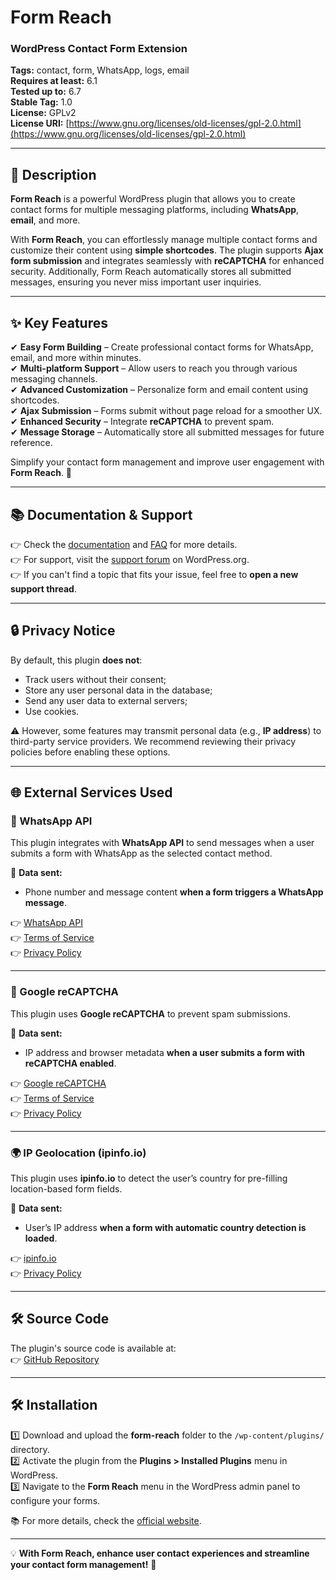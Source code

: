 # Form Reach

### WordPress Contact Form Extension

**Tags:** contact, form, WhatsApp, logs, email  
**Requires at least:** 6.1  
**Tested up to:** 6.7  
**Stable Tag:** 1.0  
**License:** GPLv2  
**License URI:** [https://www.gnu.org/licenses/old-licenses/gpl-2.0.html](https://www.gnu.org/licenses/old-licenses/gpl-2.0.html)

---

## 📌 Description

**Form Reach** is a powerful WordPress plugin that allows you to create contact forms for multiple messaging platforms, including **WhatsApp**, **email**, and more.

With **Form Reach**, you can effortlessly manage multiple contact forms and customize their content using **simple shortcodes**. The plugin supports **Ajax form submission** and integrates seamlessly with **reCAPTCHA** for enhanced security. Additionally, Form Reach automatically stores all submitted messages, ensuring you never miss important user inquiries.

---

## ✨ Key Features

✔ **Easy Form Building** – Create professional contact forms for WhatsApp, email, and more within minutes.  
✔ **Multi-platform Support** – Allow users to reach you through various messaging channels.  
✔ **Advanced Customization** – Personalize form and email content using shortcodes.  
✔ **Ajax Submission** – Forms submit without page reload for a smoother UX.  
✔ **Enhanced Security** – Integrate **reCAPTCHA** to prevent spam.  
✔ **Message Storage** – Automatically store all submitted messages for future reference.

Simplify your contact form management and improve user engagement with **Form Reach**. 🚀

---

## 📚 Documentation & Support

👉 Check the [documentation](https://form-reach.com/docs/) and [FAQ](https://form-reach.com/faq/) for more details.  
👉 For support, visit the [support forum](https://wordpress.org/support/plugin/formreach/) on WordPress.org.  
👉 If you can't find a topic that fits your issue, feel free to **open a new support thread**.

---

## 🔒 Privacy Notice

By default, this plugin **does not**:

- Track users without their consent;
- Store any user personal data in the database;
- Send any user data to external servers;
- Use cookies.

⚠️ However, some features may transmit personal data (e.g., **IP address**) to third-party service providers. We recommend reviewing their privacy policies before enabling these options.

---

## 🌐 External Services Used

### 📲 WhatsApp API

This plugin integrates with **WhatsApp API** to send messages when a user submits a form with WhatsApp as the selected contact method.

📌 **Data sent:**

- Phone number and message content **when a form triggers a WhatsApp message**.

👉 [WhatsApp API](https://api.whatsapp.com)  
👉 [Terms of Service](https://www.whatsapp.com/legal/terms-of-service)  
👉 [Privacy Policy](https://www.whatsapp.com/legal/privacy-policy)

---

### 🔑 Google reCAPTCHA

This plugin uses **Google reCAPTCHA** to prevent spam submissions.

📌 **Data sent:**

- IP address and browser metadata **when a user submits a form with reCAPTCHA enabled**.

👉 [Google reCAPTCHA](https://www.google.com/recaptcha)  
👉 [Terms of Service](https://policies.google.com/terms)  
👉 [Privacy Policy](https://policies.google.com/privacy)

---

### 🌍 IP Geolocation (ipinfo.io)

This plugin uses **ipinfo.io** to detect the user’s country for pre-filling location-based form fields.

📌 **Data sent:**

- User’s IP address **when a form with automatic country detection is loaded**.

👉 [ipinfo.io](https://ipinfo.io)  
👉 [Privacy Policy](https://ipinfo.io/privacy)

---

## 🛠️ Source Code

The plugin's source code is available at:  
👉 [GitHub Repository](https://github.com/ACTOPIX/form-reach)

---

## 🛠️ Installation

1️⃣ Download and upload the **form-reach** folder to the `/wp-content/plugins/` directory.  
2️⃣ Activate the plugin from the **Plugins > Installed Plugins** menu in WordPress.  
3️⃣ Navigate to the **Form Reach** menu in the WordPress admin panel to configure your forms.

📚 For more details, check the [official website](https://form-reach.com/).

---

💡 **With Form Reach, enhance user contact experiences and streamline your contact form management!** 🎉

